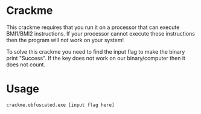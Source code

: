# Crackme

This crackme requires that you run it on a processor that can execute BMI1/BMI2 instructions. If your processor cannot execute these instructions then the program will not work on your system!

To solve this crackme you need to find the input flag to make the binary print "Success". If the key does not work on our binary/computer then it does not count.

# Usage

```
crackme.obfuscated.exe [input flag here]
```